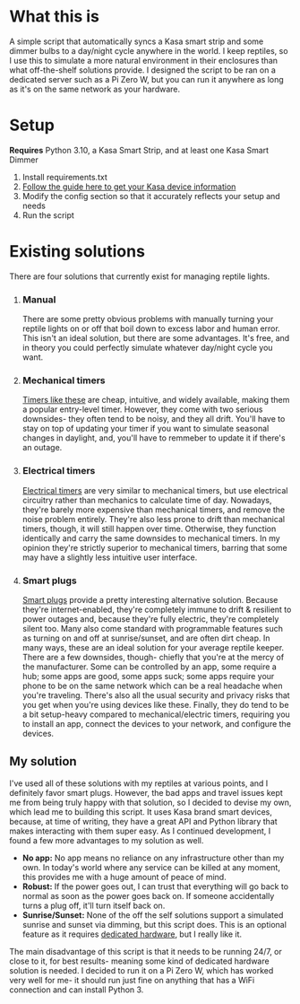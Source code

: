 # What this is
A simple script that automatically syncs a Kasa smart strip and some dimmer bulbs to a day/night cycle anywhere in the world. I keep reptiles, so I use this to simulate a more natural environment in their enclosures than what off-the-shelf solutions provide. I designed the script to be ran on a dedicated server such as a Pi Zero W, but you can run it anywhere as long as it's on the same network as your hardware.

# Setup
**Requires** Python 3.10, a Kasa Smart Strip, and at least one Kasa Smart Dimmer
1. Install requirements.txt
2. [Follow the guide here to get your Kasa device information](https://python-kasa.readthedocs.io/en/latest/)
3. Modify the config section so that it accurately reflects your setup and needs
4. Run the script

# Existing solutions
There are four solutions that currently exist for managing reptile lights.
1. ### Manual

   There are some pretty obvious problems with manually turning your reptile lights on or off that boil down to excess labor and human error. This isn't an ideal solution, but there are some advantages. It's free, and in theory you could perfectly simulate whatever day/night cycle you want.
2. ### Mechanical timers

   [Timers like these](https://www.amazon.com/GE-Mechanical-Intervals-Decorations-46211/dp/B07YQKNC4D/ref=sr_1_5?keywords=mechanical+outlet+timer&qid=1695593724&sr=8-5) are cheap, intuitive, and widely available, making them a popular entry-level timer. However, they come with two serious downsides- they often tend to be noisy, and they all drift. You'll have to stay on top of updating your timer if you want to simulate seasonal changes in daylight, and, you'll have to remmeber to update it if there's an outage.
3. ### Electrical timers

   [Electrical timers](https://www.amazon.com/Fosmon-Programmable-Seasonal-Portable-Aquarium/dp/B07HCQKRRY/ref=sr_1_6?keywords=outlet%2Btimer&qid=1695594132&sr=8-6&th=1) are very similar to mechanical timers, but use electrical circuitry rather than mechanics to calculate time of day. Nowadays, they're barely more expensive than mechanical timers, and remove the noise problem entirely. They're also less prone to drift than mechanical timers, though, it will still happen over time. Otherwise, they function identically and carry the same downsides to mechanical timers. In my opinion they're strictly superior to mechanical timers, barring that some may have a slightly less intuitive user interface.
4. ### Smart plugs

   [Smart plugs](https://www.amazon.com/BN-LINK-Monitoring-Function-Compatible-Assistant/dp/B07CVPKD8Z/ref=sxin_14_pa_sp_search_thematic_sspa?content-id=amzn1.sym.1c86ab1a-a73c-4131-85f1-15bd92ae152d%3Aamzn1.sym.1c86ab1a-a73c-4131-85f1-15bd92ae152d&cv_ct_cx=outlet+timer&keywords=outlet+timer&pd_rd_i=B07CVPKD8Z&pd_rd_r=e67b4845-b45c-4157-b841-5e58270cb774&pd_rd_w=UkVWU&pd_rd_wg=v4H3c&pf_rd_p=1c86ab1a-a73c-4131-85f1-15bd92ae152d&pf_rd_r=YZVE1NQHJJXHBENVCX92&qid=1695594132&sbo=RZvfv%2F%2FHxDF%2BO5021pAnSA%3D%3D&sr=1-2-364cf978-ce2a-480a-9bb0-bdb96faa0f61-spons&sp_csd=d2lkZ2V0TmFtZT1zcF9zZWFyY2hfdGhlbWF0aWM&psc=1) provide a pretty interesting alternative solution. Because they're internet-enabled, they're completely immune to drift & resilient to power outages and, because they're fully electric, they're completely silent too. Many also come standard with programmable features such as turning on and off at sunrise/sunset, and are often dirt cheap. In many ways, these are an ideal solution for your average reptile keeper. There are a few downsides, though- chiefly that you're at the mercy of the manufacturer. Some can be controlled by an app, some require a hub; some apps are good, some apps suck; some apps require your phone to be on the same network which can be a real headache when you're traveling. There's also all the usual security and privacy risks that you get when you're using devices like these. Finally, they do tend to be a bit setup-heavy compared to mechanical/electric timers, requiring you to install an app, connect the devices to your network, and configure the devices.

## My solution
I've used all of these solutions with my reptiles at various points, and I definitely favor smart plugs. However, the bad apps and travel issues kept me from being truly happy with that solution, so I decided to devise my own, which lead me to building this script. It uses Kasa brand smart devices, because, at time of writing, they have a great API and Python library that makes interacting with them super easy. As I continued development, I found a few more advantages to my solution as well.
* **No app:** No app means no reliance on any infrastructure other than my own. In today's world where any service can be killed at any moment, this provides me with a huge amount of peace of mind.
* **Robust:** If the power goes out, I can trust that everything will go back to normal as soon as the power goes back on. If someone accidentally turns a plug off, it'll turn itself back on.
* **Sunrise/Sunset:** None of the off the self solutions support a simulated sunrise and sunset via dimming, but this script does. This is an optional feature as it requires [dedicated hardware](https://www.amazon.com/smart-outdoor-dimmer-plug-kasa/dp/B09DT173R1), but I really like it.

The main disadvantage of this script is that it needs to be running 24/7, or close to it, for best results- meaning some kind of dedicated hardware solution is needed. I decided to run it on a Pi Zero W, which has worked very well for me- it should run just fine on anything that has a WiFi connection and can install Python 3.

